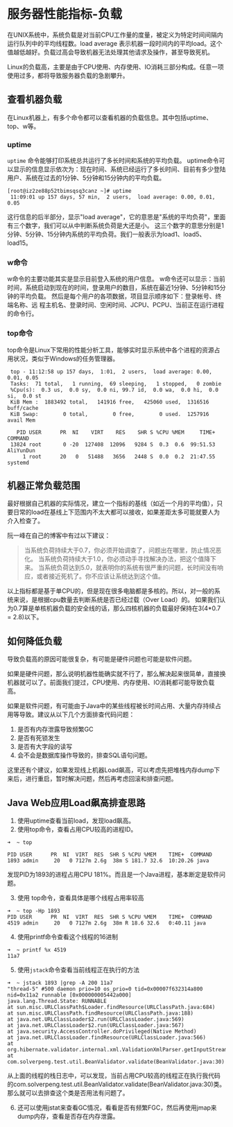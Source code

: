 # 服务器性能指标-负载
在UNIX系统中，系统负载是对当前CPU工作量的度量，被定义为特定时间间隔内运行队列中的平均线程数。load average 表示机器一段时间内的平均load。这个值越低越好。负载过高会导致机器无法处理其他请求及操作，甚至导致死机。

Linux的负载高，主要是由于CPU使用、内存使用、IO消耗三部分构成。任意一项使用过多，都将导致服务器负载的急剧攀升。

## 查看机器负载
在Linux机器上，有多个命令都可以查看机器的负载信息。其中包括uptime、top、w等。

### uptime
`uptime` 命令能够打印系统总共运行了多长时间和系统的平均负载。
uptime命令可以显示的信息显示依次为：现在时间、系统已经运行了多长时间、目前有多少登陆用户、系统在过去的1分钟、5分钟和15分钟内的平均负载。
```
[root@iz2ze88p52tbimsqsq3canz ~]# uptime
 11:09:01 up 157 days, 57 min,  2 users,  load average: 0.00, 0.01, 0.05
```
这行信息的后半部分，显示"load average"，它的意思是"系统的平均负荷"，里面有三个数字，我们可以从中判断系统负荷是大还是小。
这三个数字的意思分别是1分钟、5分钟、15分钟内系统的平均负荷。我们一般表示为load1、load5、load15。
 
### w命令
w命令的主要功能其实是显示目前登入系统的用户信息。
w命令还可以显示：当前时间，系统启动到现在的时间，登录用户的数目，系统在最近1分钟、5分钟和15分钟的平均负载。
然后是每个用户的各项数据，项目显示顺序如下：登录帐号、终端名称、远 程主机名、登录时间、空闲时间、JCPU、PCPU、当前正在运行进程的命令行。
 
### top命令
top命令是Linux下常用的性能分析工具，能够实时显示系统中各个进程的资源占用状况，类似于Windows的任务管理器。
```
 top - 11:12:58 up 157 days,  1:01,  2 users,  load average: 0.00, 0.01, 0.05
 Tasks:  71 total,   1 running,  69 sleeping,   1 stopped,   0 zombie
 %Cpu(s):  0.3 us,  0.0 sy,  0.0 ni, 99.7 id,  0.0 wa,  0.0 hi,  0.0 si,  0.0 st
 KiB Mem :  1883492 total,   141916 free,   425060 used,  1316516 buff/cache
 KiB Swap:        0 total,        0 free,        0 used.  1257916 avail Mem
 
   PID USER      PR  NI    VIRT    RES    SHR S %CPU %MEM     TIME+ COMMAND
 13824 root       0 -20  127408  12096   9284 S  0.3  0.6  99:51.53 AliYunDun
     1 root      20   0   51488   3656   2448 S  0.0  0.2  21:47.55 systemd
```

## 机器正常负载范围
最好根据自己机器的实际情况，建立一个指标的基线（如近一个月的平均值），只要日常的load在基线上下范围内不太大都可以接收，如果差距太多可能就要人为介入检查了。

阮一峰在自己的博客中有过以下建议：
> 当系统负荷持续大于0.7，你必须开始调查了，问题出在哪里，防止情况恶化。
  当系统负荷持续大于1.0，你必须动手寻找解决办法，把这个值降下来。
  当系统负荷达到5.0，就表明你的系统有很严重的问题，长时间没有响应，或者接近死机了。你不应该让系统达到这个值。

以上指标都是基于单CPU的，但是现在很多电脑都是多核的。所以，对一般的系统来说，是根据cpu数量去判断系统是否已经过载（Over Load）的。
如果我们认为0.7算是单核机器负载的安全线的话，那么四核机器的负载最好保持在3(4*0.7 = 2.8)以下。

## 如何降低负载
导致负载高的原因可能很复杂，有可能是硬件问题也可能是软件问题。

如果是硬件问题，那么说明机器性能确实就不行了，那么解决起来很简单，直接换机器就可以了。前面我们提过，CPU使用、内存使用、IO消耗都可能导致负载高。

如果是软件问题，有可能由于Java中的某些线程被长时间占用、大量内存持续占用等导致。建议从以下几个方面排查代码问题：
1. 是否有内存泄露导致频繁GC 
2. 是否有死锁发生 
3. 是否有大字段的读写 
4. 会不会是数据库操作导致的，排查SQL语句问题。

这里还有个建议，如果发现线上机器Load飙高，可以考虑先把堆栈内存dump下来后，进行重启，暂时解决问题，然后再考虑回滚和排查问题。

## Java Web应用Load飙高排查思路
1. 使用uptime查看当前load，发现load飙高。
2. 使用top命令，查看占用CPU较高的进程ID。
```
➜  ~ top

PID USER      PR  NI  VIRT  RES  SHR S %CPU %MEM    TIME+  COMMAND
1893 admin     20   0 7127m 2.6g  38m S 181.7 32.6  10:20.26 java
```
发现PID为1893的进程占用CPU 181%。而且是一个Java进程，基本断定是软件问题。

3. 使用 top命令，查看具体是哪个线程占用率较高
```
➜  ~ top -Hp 1893
PID USER      PR  NI  VIRT  RES  SHR S %CPU %MEM    TIME+  COMMAND
4519 admin     20   0 7127m 2.6g  38m R 18.6 32.6   0:40.11 java
```

4. 使用printf命令查看这个线程的16进制
```
➜  ~ printf %x 4519
11a7
```
5. 使用`jstack`命令查看当前线程正在执行的方法
```
➜  ~ jstack 1893 |grep -A 200 11a7
"thread-5" #500 daemon prio=10 os_prio=0 tid=0x00007f632314a800 nid=0x11a2 runnable [0x000000005442a000]
java.lang.Thread.State: RUNNABLE
at sun.misc.URLClassPath$Loader.findResource(URLClassPath.java:684)
at sun.misc.URLClassPath.findResource(URLClassPath.java:188)
at java.net.URLClassLoader$2.run(URLClassLoader.java:569)
at java.net.URLClassLoader$2.run(URLClassLoader.java:567)
at java.security.AccessController.doPrivileged(Native Method)
at java.net.URLClassLoader.findResource(URLClassLoader.java:566)
at org.hibernate.validator.internal.xml.ValidationXmlParser.getInputStreamForPath(ValidationXmlParser.java:248)
at com.solverpeng.test.util.BeanValidator.validate(BeanValidator.java:30)
```
从上面的线程的栈日志中，可以发现，当前占用CPU较高的线程正在执行我代码的com.solverpeng.test.util.BeanValidator.validate(BeanValidator.java:30)类。
那么就可以去排查这个类是否用法有问题了。

6. 还可以使用jstat来查看GC情况，看看是否有频繁FGC，然后再使用jmap来dump内存，查看是否存在内存泄露。